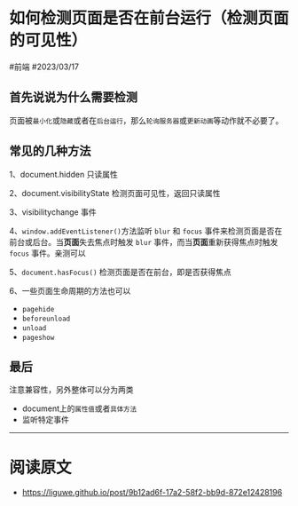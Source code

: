 
# 如何检测页面是否在前台运行（检测页面的可见性）


<Badge type="info">#前端</Badge> <Badge type="warning">#2023/03/17</Badge> 

## 首先说说为什么需要检测

页面被`最小化`或`隐藏`或者在`后台运行`，那么`轮询服务器`或`更新动画`等动作就不必要了。

## 常见的几种方法

1、document.hidden 只读属性

2、document.visibilityState 检测页面可见性，返回只读属性

3、visibilitychange 事件

4、`window.addEventListener()`方法监听 `blur` 和 `focus` 事件来检测页面是否在前台或后台。当**页面**失去焦点时触发 `blur` 事件，而当**页面**重新获得焦点时触发 `focus` 事件。亲测可以


5、`document.hasFocus()` 检测页面是否在前台，即是否获得焦点

6、一些页面生命周期的方法也可以

- `pagehide`
- `beforeunload`
- `unload` 
- `pageshow`


## 最后

注意兼容性，另外整体可以分为两类 

- document上的`属性值`或者`具体方法` 
- 监听特定事件

---
# 阅读原文
- https://liguwe.github.io/post/9b12ad6f-17a2-58f2-bb9d-872e12428196